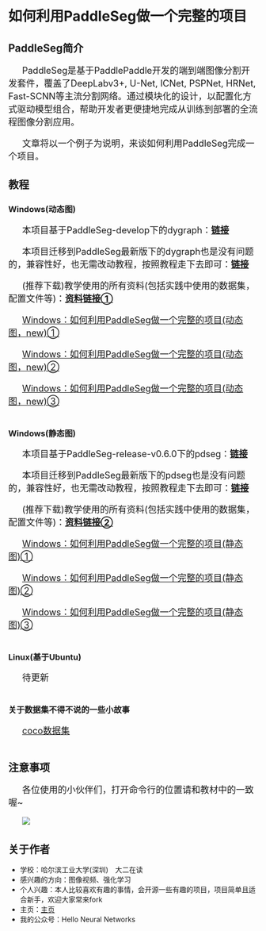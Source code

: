 # **如何利用PaddleSeg做一个完整的项目**

## **PaddleSeg简介**

&emsp;&emsp;<font size=4>PaddleSeg是基于PaddlePaddle开发的端到端图像分割开发套件，覆盖了DeepLabv3+, U-Net, ICNet, PSPNet, HRNet, Fast-SCNN等主流分割网络。通过模块化的设计，以配置化方式驱动模型组合，帮助开发者更便捷地完成从训练到部署的全流程图像分割应用。</font><br><br>
&emsp;&emsp;<font size=4>文章将以一个例子为说明，来谈如何利用PaddleSeg完成一个项目。</font>

## **教程**

### **Windows(动态图)**

&emsp;&emsp;<font size=4>本项目基于PaddleSeg-develop下的dygraph：**[链接](https://github.com/PaddlePaddle/PaddleSeg/tree/develop/dygraph)**</font><br><br>
&emsp;&emsp;<font size=4>本项目迁移到PaddleSeg最新版下的dygraph也是没有问题的，兼容性好，也无需改动教程，按照教程走下去即可：**[链接](https://github.com/PaddlePaddle/PaddleSeg)**</font><br><br>
&emsp;&emsp;<font size=4>(推荐下载)教学使用的所有资料(包括实践中使用的数据集，配置文件等)：**[资料链接①](https://aistudio.baidu.com/aistudio/datasetdetail/56351)**</font><br><br>
&emsp;&emsp;<font size=4>[Windows：如何利用PaddleSeg做一个完整的项目(动态图，new)①](https://github.com/WhiteFireFox/paddleseg-tutorial/tree/main/pdseg-dygragh/part1)</font><br><br>
&emsp;&emsp;<font size=4>[Windows：如何利用PaddleSeg做一个完整的项目(动态图，new)②](https://github.com/WhiteFireFox/paddleseg-tutorial/tree/main/pdseg-dygragh/part2)</font><br><br>
&emsp;&emsp;<font size=4>[Windows：如何利用PaddleSeg做一个完整的项目(动态图，new)③](https://github.com/WhiteFireFox/paddleseg-tutorial/tree/main/pdseg-dygragh/part3)</font><br><br>

### **Windows(静态图)**

&emsp;&emsp;<font size=4>本项目基于PaddleSeg-release-v0.6.0下的pdseg：**[链接](https://github.com/PaddlePaddle/PaddleSeg/tree/release/v0.6.0/pdseg)**</font><br><br>
&emsp;&emsp;<font size=4>本项目迁移到PaddleSeg最新版下的pdseg也是没有问题的，兼容性好，也无需改动教程，按照教程走下去即可：**[链接](https://github.com/PaddlePaddle/PaddleSeg)**</font><br><br>
&emsp;&emsp;<font size=4>(推荐下载)教学使用的所有资料(包括实践中使用的数据集，配置文件等)：**[资料链接②](https://aistudio.baidu.com/aistudio/datasetdetail/56352)**</font><br><br>
&emsp;&emsp;<font size=4>[Windows：如何利用PaddleSeg做一个完整的项目(静态图)①](https://github.com/WhiteFireFox/paddleseg-tutorial/tree/main/pdseg/part1)</font><br><br>
&emsp;&emsp;<font size=4>[Windows：如何利用PaddleSeg做一个完整的项目(静态图)②](https://github.com/WhiteFireFox/paddleseg-tutorial/tree/main/pdseg/part2)</font><br><br>
&emsp;&emsp;<font size=4>[Windows：如何利用PaddleSeg做一个完整的项目(静态图)③](https://github.com/WhiteFireFox/paddleseg-tutorial/tree/main/pdseg/part3)</font><br><br>

### **Linux(基于Ubuntu)**

&emsp;&emsp;<font size=4>待更新</font><br><br>

### **关于数据集不得不说的一些小故事**

&emsp;&emsp;<font size=4>[coco数据集](https://github.com/WhiteFireFox/paddleseg-tutorial/tree/main/coco)</font><br><br>

## **注意事项**

&emsp;&emsp;<font size=4>各位使用的小伙伴们，打开命令行的位置请和教材中的一致喔~</font><br><br>
&emsp;&emsp;![](https://ai-studio-static-online.cdn.bcebos.com/fe03f143603b4f11850d8adf0d9b2b1daef9fa62fe2d48a1b66fcf096bba0e03)

## **关于作者**

* 学校：哈尔滨工业大学(深圳)&emsp;大二在读
* 感兴趣的方向：图像视频、强化学习
* 个人兴趣：本人比较喜欢有趣的事情，会开源一些有趣的项目，项目简单且适合新手，欢迎大家常来fork
* 主页：[主页](https://aistudio.baidu.com/aistudio/personalcenter/thirdview/300112)
* 我的公众号：Hello Neural Networks

